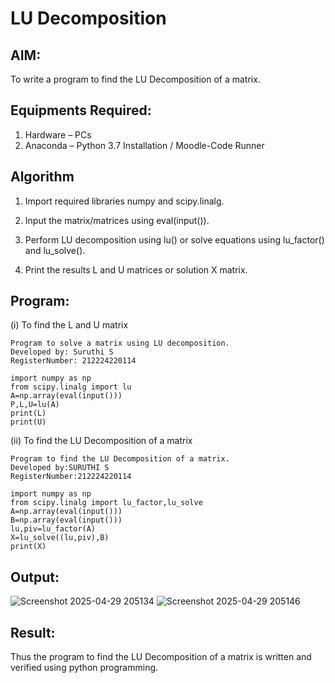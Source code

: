 # LU Decomposition 

## AIM:
To write a program to find the LU Decomposition of a matrix.

## Equipments Required:
1. Hardware – PCs
2. Anaconda – Python 3.7 Installation / Moodle-Code Runner

## Algorithm
1. Import required libraries numpy and scipy.linalg.

2. Input the matrix/matrices using eval(input()).

3. Perform LU decomposition using lu() or solve equations using lu_factor() and lu_solve().

4. Print the results L and U matrices or solution X matrix.
## Program:
(i) To find the L and U matrix

```
Program to solve a matrix using LU decomposition.
Developed by: Suruthi S
RegisterNumber: 212224220114
```
```
import numpy as np 
from scipy.linalg import lu
A=np.array(eval(input()))
P,L,U=lu(A)
print(L)
print(U)
```

(ii) To find the LU Decomposition of a matrix

```
Program to find the LU Decomposition of a matrix.
Developed by:SURUTHI S 
RegisterNumber:212224220114
```
```
import numpy as np
from scipy.linalg import lu_factor,lu_solve
A=np.array(eval(input()))
B=np.array(eval(input()))
lu,piv=lu_factor(A)
X=lu_solve((lu,piv),B)
print(X)
```

## Output:
![Screenshot 2025-04-29 205134](https://github.com/user-attachments/assets/9aa0e4b9-59a3-49d3-946e-35a3c9a16f9b)
![Screenshot 2025-04-29 205146](https://github.com/user-attachments/assets/3100a8e7-b963-4ee6-90af-892e53405b8b)




## Result:
Thus the program to find the LU Decomposition of a matrix is written and verified using python programming.

